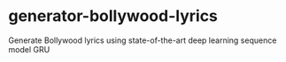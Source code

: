 # generator-bollywood-lyrics
Generate Bollywood lyrics using state-of-the-art deep learning sequence model GRU
